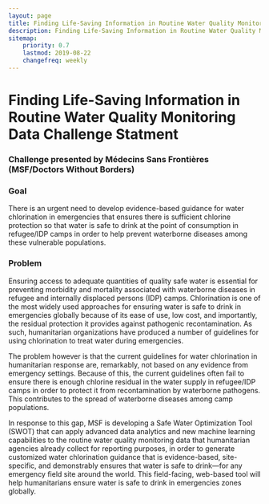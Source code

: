 ```yaml
---
layout: page
title: Finding Life-Saving Information in Routine Water Quality Monitoring Data Challenge Statement
description: Finding Life-Saving Information in Routine Water Quality Monitoring Data Challenge Statement
sitemap:
    priority: 0.7
    lastmod: 2019-08-22
    changefreq: weekly
---
```

# Finding Life-Saving Information in Routine Water Quality Monitoring Data Challenge Statment

### Challenge presented by Médecins Sans Frontières (MSF/Doctors Without Borders)

### Goal

There is an urgent need to develop evidence-based guidance for water chlorination in emergencies that ensures there is sufficient chlorine protection so that water is safe to drink at the point of consumption in refugee/IDP camps in order to help prevent waterborne diseases among these vulnerable populations.

### Problem

Ensuring access to adequate quantities of quality safe water is essential for preventing morbidity and mortality associated with waterborne diseases in refugee and internally displaced persons (IDP) camps. Chlorination is one of the most widely used approaches for ensuring water is safe to drink in emergencies globally because of its ease of use, low cost, and importantly, the residual protection it provides against pathogenic recontamination. As such, humanitarian organizations have produced a number of guidelines for using chlorination to treat water during emergencies. 

The problem however is that the current guidelines for water chlorination in humanitarian response are, remarkably, not based on any evidence from emergency settings. Because of this, the current guidelines often fail to ensure there is enough chlorine residual in the water supply in refugee/IDP camps in order to protect it from recontamination by waterborne pathogens. This contributes to the spread of waterborne diseases among camp populations. 

In response to this gap, MSF is developing a Safe Water Optimization Tool (SWOT) that can apply advanced data analytics and new machine learning capabilities to the routine water quality monitoring data that humanitarian agencies already collect for reporting purposes, in order to generate customized water chlorination guidance that is evidence-based, site-specific, and demonstrably ensures that water is safe to drink—for any emergency field site around the world. This field-facing, web-based tool will help humanitarians ensure water is safe to drink in emergencies zones globally.

